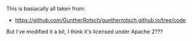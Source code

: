 
This is basiacally all taken from:

- https://github.com/GuntherRotsch/guntherrotsch.github.io/tree/code

But I've modified it a bit, I think it's licensed under Apache 2??? 
